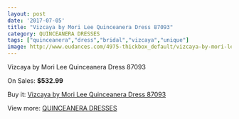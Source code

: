 ```yaml
---
layout: post
date: '2017-07-05'
title: "Vizcaya by Mori Lee Quinceanera Dress 87093"
category: QUINCEANERA DRESSES
tags: ["quinceanera","dress","bridal","vizcaya","unique"]
image: http://www.eudances.com/4975-thickbox_default/vizcaya-by-mori-lee-quinceanera-dress-87093.jpg
---
```

Vizcaya by Mori Lee Quinceanera Dress 87093

On Sales: **$532.99**
<a href="https://www.eudances.com/en/quinceanera-dresses/1678-vizcaya-by-mori-lee-quinceanera-dress-87093.html"><amp-img layout="responsive" width="600" height="600" src="//www.eudances.com/4975-thickbox_default/vizcaya-by-mori-lee-quinceanera-dress-87093.jpg" alt="Vizcaya by Mori Lee Quinceanera Dress 87093 0" /></a>
<a href="https://www.eudances.com/en/quinceanera-dresses/1678-vizcaya-by-mori-lee-quinceanera-dress-87093.html"><amp-img layout="responsive" width="600" height="600" src="//www.eudances.com/4977-thickbox_default/vizcaya-by-mori-lee-quinceanera-dress-87093.jpg" alt="Vizcaya by Mori Lee Quinceanera Dress 87093 1" /></a>
<a href="https://www.eudances.com/en/quinceanera-dresses/1678-vizcaya-by-mori-lee-quinceanera-dress-87093.html"><amp-img layout="responsive" width="600" height="600" src="//www.eudances.com/4976-thickbox_default/vizcaya-by-mori-lee-quinceanera-dress-87093.jpg" alt="Vizcaya by Mori Lee Quinceanera Dress 87093 2" /></a>

Buy it: [Vizcaya by Mori Lee Quinceanera Dress 87093](https://www.eudances.com/en/quinceanera-dresses/1678-vizcaya-by-mori-lee-quinceanera-dress-87093.html "Vizcaya by Mori Lee Quinceanera Dress 87093")

View more: [QUINCEANERA DRESSES](https://www.eudances.com/en/17-quinceanera-dresses "QUINCEANERA DRESSES")